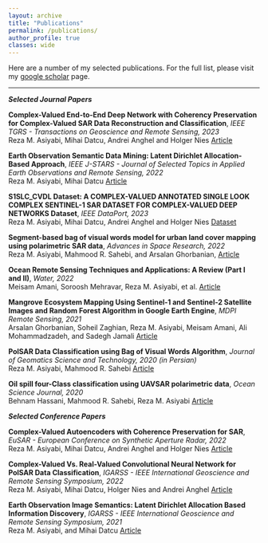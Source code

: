 ```yaml
---
layout: archive
title: "Publications"
permalink: /publications/
author_profile: true
classes: wide
---
```


Here are a number of my selected publications. For the full list, please visit my [google scholar](https://scholar.google.com/citations?user=jKpl5lQAAAAJ&hl=en) page.

---

***Selected Journal Papers*** 

**Complex-Valued End-to-End Deep Network with Coherency Preservation for Complex-Valued SAR Data Reconstruction and Classification**, *IEEE TGRS - Transactions on Geoscience and Remote Sensing, 2023*  
Reza M. Asiyabi, Mihai Datcu, Andrei Anghel and Holger Nies
[Article](https://ieeexplore.ieee.org/abstract/document/10102460)

**Earth Observation Semantic Data Mining: Latent Dirichlet Allocation-Based Approach**, *IEEE J-STARS - Journal of Selected Topics in Applied Earth Observations and Remote Sensing, 2022*  
Reza M. Asiyabi, Mihai Datcu
[Article](https://ieeexplore.ieee.org/abstract/document/9735293)


**S1SLC_CVDL Dataset: A COMPLEX-VALUED ANNOTATED SINGLE LOOK COMPLEX SENTINEL-1 SAR DATASET FOR COMPLEX-VALUED DEEP NETWORKS Dataset**, *IEEE DataPort, 2023*  
Reza M. Asiyabi, Mihai Datcu, Andrei Anghel and Holger Nies
[Dataset](https://dx.doi.org/10.21227/nm4g-yd98)

**Segment-based bag of visual words model for urban land cover mapping using polarimetric SAR data**, *Advances in Space Research, 2022*  
Reza M. Asiyabi, Mahmood R. Sahebi, and Arsalan Ghorbanian, 
[Article](https://www.sciencedirect.com/science/article/abs/pii/S0273117721008024)

**Ocean Remote Sensing Techniques and Applications: A Review (Part I and II)**, *Water, 2022*  
Meisam Amani, Soroosh Mehravar, Reza M. Asiyabi, et al.
[Article](https://www.mdpi.com/2073-4441/14/21/3401)


**Mangrove Ecosystem Mapping Using Sentinel-1 and Sentinel-2 Satellite Images and Random Forest Algorithm in Google Earth Engine**, *MDPI Remote Sensing, 2021*  
Arsalan Ghorbanian, Soheil Zaghian, Reza M. Asiyabi, Meisam Amani, Ali Mohammadzadeh, and Sadegh Jamali
[Article](https://www.mdpi.com/2072-4292/13/13/2565)


**PolSAR Data Classification using Bag of Visual Words Algorithm**, *Journal of Geomatics Science and Technology, 2020 (in Persian)*  
Reza M. Asiyabi, Mahmood R. Sahebi
[Article](http://jgst.issge.ir/article-1-780-en.htmlER)


**Oil spill four-Class classification using UAVSAR polarimetric data**, *Ocean Science Journal, 2020*  
Behnam Hassani, Mahmood R. Sahebi, Reza M. Asiyabi
[Article](https://link.springer.com/article/10.1007/s12601-020-0023-9)



***Selected Conference Papers***

**Complex-Valued Autoencoders with Coherence Preservation for SAR**, *EuSAR - European Conference on Synthetic Aperture Radar, 2022*  
Reza M. Asiyabi, Mihai Datcu, Andrei Anghel and Holger Nies
[Article](https://ieeexplore.ieee.org/abstract/document/9944319)


**Complex-Valued Vs. Real-Valued Convolutional Neural Network for PolSAR Data Classification**, *IGARSS - IEEE International Geoscience and Remote Sensing Symposium, 2022*  
Reza M. Asiyabi, Mihai Datcu, Holger Nies and Andrei Anghel
[Article](https://ieeexplore.ieee.org/abstract/document/9884081)


**Earth Observation Image Semantics: Latent Dirichlet Allocation Based Information Discovery**, *IGARSS - IEEE International Geoscience and Remote Sensing Symposium, 2021*   
Reza M. Asiyabi, and Mihai Datcu
[Article](https://ieeexplore.ieee.org/abstract/document/9553122)
